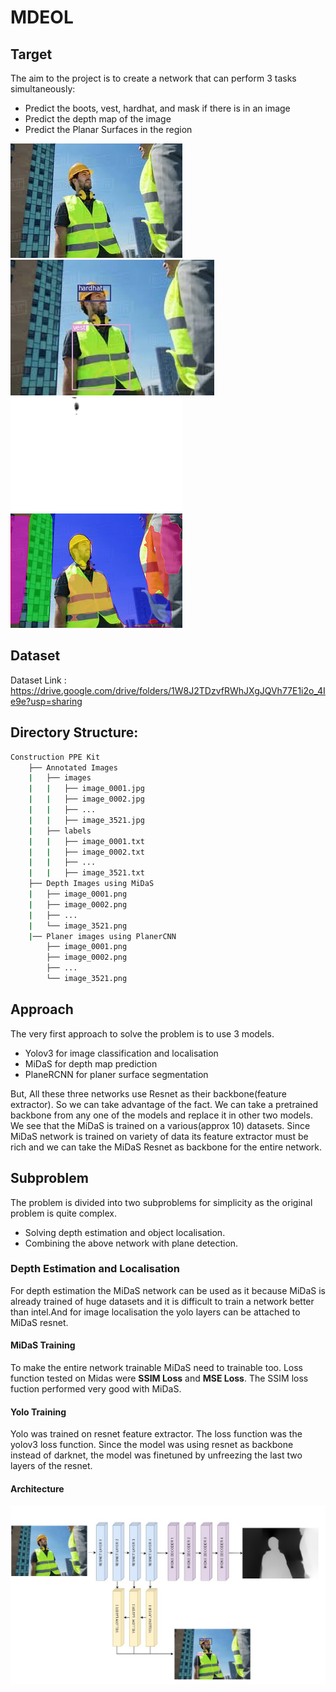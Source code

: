 # MDEOL

## Target

The aim to the project is to create a network that can perform 3 tasks simultaneously:

- Predict the boots, vest, hardhat, and mask if there is in an image
- Predict the depth map of the image
- Predict the Planar Surfaces in the region

![input image](./images/input_image.jpg) ![bbox image](./images/yolo_image.jpg) ![depth image](./images/depth_image.png) ![planercnn image](./images/planercnn.png) 


## Dataset

Dataset Link : https://drive.google.com/drive/folders/1W8J2TDzvfRWhJXgJQVh77E1i2o_4Ie9e?usp=sharing

## Directory Structure:


```bash
Construction PPE Kit
    ├── Annotated Images
    |   ├── images
    |   |   ├── image_0001.jpg
    |   |   ├── image_0002.jpg
    |   |   ├── ...
    |   |   ├── image_3521.jpg
    |   ├── labels
    |   |   ├── image_0001.txt
    |   |   ├── image_0002.txt
    |   |   ├── ...
    |   |   ├── image_3521.txt
    ├── Depth Images using MiDaS
    |   ├── image_0001.png
    |   ├── image_0002.png
    |   ├── ...
    |   └── image_3521.png
    |── Planer images using PlanerCNN
        ├── image_0001.png
        ├── image_0002.png
        ├── ...
        └── image_3521.png    
```

## Approach

The very first approach to solve the problem is to use 3 models. 
- Yolov3 for image classification and localisation
- MiDaS for depth map prediction
- PlaneRCNN for planer surface segmentation

But, All these three networks use Resnet as their backbone(feature extractor). So we can take advantage of the fact. We can take a pretrained backbone from any one of the models and replace it in other two models. 
We see that the MiDaS is trained on a various(approx 10) datasets. Since MiDaS network is trained on variety of data its feature extractor must be rich and we can take the MiDaS Resnet as backbone for the entire network.

## Subproblem
The problem is divided into two subproblems for simplicity as the original problem is quite complex.

- Solving depth estimation and object localisation.
- Combining the above network with plane detection.

### Depth Estimation and Localisation
For depth estimation the MiDaS network can be used as it because MiDaS is already trained of huge datasets and it is difficult to train a network better than intel.And for image localisation the yolo layers can be attached to MiDaS resnet.

#### MiDaS Training 
To make the entire network trainable MiDaS need to trainable too. 
Loss function tested on Midas were <b>SSIM Loss</b> and <b>MSE Loss</b>.
The SSIM loss fuction performed very good with MiDaS.

#### Yolo Training
Yolo was trained on resnet feature extractor. The loss function was the yolov3 loss function. Since the model was using resnet as backbone instead of darknet, the model was finetuned by unfreezing the last two layers of the resnet.

#### Architecture

![midas achitecture](./images/architecture.jpg)

